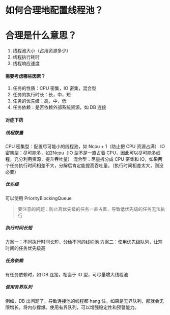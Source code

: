 # 如何合理地配置线程池？

# 合理是什么意思？
1. 线程池大小（占用资源多少）
2. 线程执行耗时
3. 线程响应速度

#### 需要考虑哪些因素？
1. 任务的性质：CPU 密集，IO 密集，混合型
2. 任务的执行时长：长，中，短
3. 任务的优先级：高，中，低
4. 任务依赖：是否依赖外部系统资源，如 DB 连接

#### 对症下药
##### 线程数量
CPU 密集型：配置尽可能小的线程池，如 Ncpu + 1（防止把 CPU 资源占满）
IO 密集型：尽可能多，如2Ncpu（IO 型不是一直占着 CPU，因此可以尽可能多线程，充分利用资源，提升吞吐量）
混合型：尽量拆分成 CPU 密集和 IO，如果两个任务执行时间相差不大，分解后肯定能提高吞吐量。（执行时间相差太大，则没必要）
##### 优先级
可以使用 PriorityBlockingQueue
> 要注意的问题：防止高优先级的任务一直占着，导致低优先级的任务无法执行

##### 执行时间长短
方案一：不同执行时间长短，分给不同的线程池
方案二：使用优先级队列，让短时间的任务优先级高

##### 任务依赖
有任务依赖时，如 DB 连接，相当于 IO 型，可尽量增大线程池

##### 使用有界队列
例如，DB 出问题了，导致连接池的线程都 hang 住，如果是无界队列，那就会无限增长，将内存撑爆。使用有界队列，可以增强稳定性和预警能力。